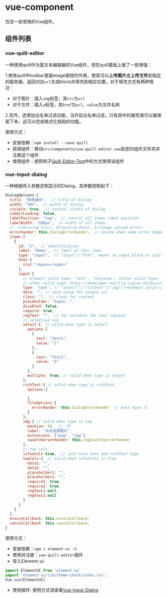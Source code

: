 # vue-component

包含一些常用的Vue组件。

## 组件列表

### vue-quill-editor

一种使用quill作为富文本编辑器的Vue组件，但在quill基础上做了一些增强：

1.修改quill中toolbar里面image按钮的作用，使其可以**上传图片**或**上传文件**到指定的服务器，返回对应`url`生成block并填充到相应位置，对于填充方式有两种情况：

- 对于图片：插入`img`标签，其`src`为`url`
- 对于文件：插入`a`标签，其`href`为`url`，`value`为文件名称

2.另外，还增加白名单过滤功能，当开启白名单过滤，只有其中的属性值可以被保留下来，这可以完成格式化粘贴的功能。

使用方式：

- 安装依赖：`npm install --save quill`
- 获得组件：移动`src/components/vue-quill-editor.vue`到您的组件文件夹并注册这个组件
- 使用组件：按照例子[Quill-Editor-Test](./src/views/quill-editor-test.vue)中的方式使用该组件

### vue-input-dialog

一种根据传入参数定制显示的Dialog。其参数控制如下：

```js
dialogOptions:{
  title: "修改操作",  // title of dialog
  width: "50%",  // width of dialog
  visible: true,  // control visble of dialog
  submitLoading: false,
  labelPosition: "top",  // control all items label position
  labelWidth: "100px",  // width of all items
  // -1(missing func), 0(invalid data), 1+(image upload error)
  errorHander: this.dialogErrorHander,  // invoke when some error happened
  items:[
    {
      id: "1",  // identification
      label: "Name",  // label of this item
      type: "input",  // "input"||"html", means an input block or just display some information
      html:{
        slot:"<span></span>"
      },
      input:{
        // element valid type: 'text', 'textarea', <other valid type>
        // other valid type: https://developer.mozilla.org/en-US/docs/Web/HTML/Element/input#Form_%3Cinput%3E_types
        type: 'text', // "select"||"richText"||"img"||<element valid type>,
        data: "", // save value for single col
        class: "",  // class for content
        placeholder: "Input..",
        disabled: false,
        require: true,
        regText: "",  // for validate the text inputed
        // selective use
        select:{  // valid when type is select
          options:[
            {
              text: "Test1",
              value: "1"
            },
            {
              text: "Test2",
              value: "2"
            }
          ],
          multiple: true, // valid when type is select
        },
        richText:{ // valid when type is richText
          options:{

          },
          fileOptions:{
            errorHander: this.dialogErrorHander  // must have it
          }
        },
        img:{ // valid when type is img
          maxSize: 50,  // 'M'
          label: "点击选择图片",
          extensions: ["png", "jpg"],
          saveToServerHander: this.imgSaveToServerHander
        },
        // two cols
        isTwoCols:true,  // just have text and richText type
        twoCols:{  // valid when isTwoCols is true
          data1: "",
          data2: "",
          placeholder1: "",
          placeholder2: "",
          require1: true,
          require2: true,
          regText1:null,
          regText2:null
        }
      }
    }
  ],
  ensureCallback: this.ensureCallback,
  cancelCallback: this.cancelCallback,
}
```

使用方式：

- 安装依赖：`npm i element-ui -S`
- 使用并注册：`vue-quill-editor`插件
- 导入Element-ui:

```js
import ElementUI from 'element-ui'
import 'element-ui/lib/theme-chalk/index.css';
Vue.use(ElementUI)
```

- 使用插件: 使用方式请查看[Vue-Input-Dialog](./src/views/input-dialog-test.vue)
